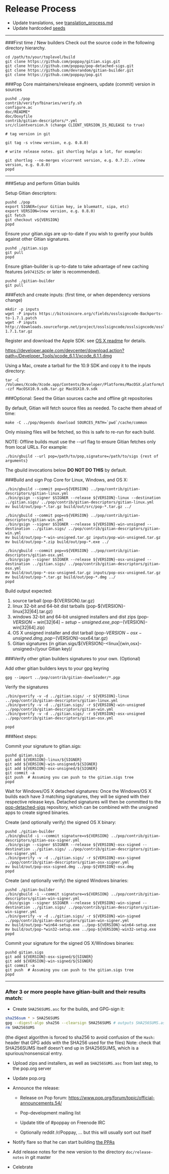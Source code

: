 Release Process
====================

* Update translations, see [translation_process.md](https://github.com/poppay/pop/blob/master/doc/translation_process.md#syncing-with-transifex)
* Update hardcoded [seeds](/contrib/seeds)

* * *

###First time / New builders
Check out the source code in the following directory hierarchy.

	cd /path/to/your/toplevel/build
	git clone https://github.com/poppay/gitian.sigs.git
	git clone https://github.com/poppay/pop-detached-sigs.git
	git clone https://github.com/devrandom/gitian-builder.git
	git clone https://github.com/poppay/pop.git

###Pop Core maintainers/release engineers, update (commit) version in sources

	pushd ./pop
	contrib/verifysfbinaries/verify.sh
	configure.ac
	doc/README*
	doc/Doxyfile
	contrib/gitian-descriptors/*.yml
	src/clientversion.h (change CLIENT_VERSION_IS_RELEASE to true)

	# tag version in git

	git tag -s v(new version, e.g. 0.8.0)

	# write release notes. git shortlog helps a lot, for example:

	git shortlog --no-merges v(current version, e.g. 0.7.2)..v(new version, e.g. 0.8.0)
	popd

* * *

###Setup and perform Gitian builds

 Setup Gitian descriptors:

	pushd ./pop
	export SIGNER=(your Gitian key, ie bluematt, sipa, etc)
	export VERSION=(new version, e.g. 0.8.0)
	git fetch
	git checkout v${VERSION}
	popd

  Ensure your gitian.sigs are up-to-date if you wish to gverify your builds against other Gitian signatures.

	pushd ./gitian.sigs
	git pull
	popd

  Ensure gitian-builder is up-to-date to take advantage of new caching features (`e9741525c` or later is recommended).

	pushd ./gitian-builder
	git pull

###Fetch and create inputs: (first time, or when dependency versions change)

	mkdir -p inputs
	wget -P inputs https://bitcoincore.org/cfields/osslsigncode-Backports-to-1.7.1.patch
	wget -P inputs http://downloads.sourceforge.net/project/osslsigncode/osslsigncode/osslsigncode-1.7.1.tar.gz

 Register and download the Apple SDK: see [OS X readme](README_osx.txt) for details.

 https://developer.apple.com/devcenter/download.action?path=/Developer_Tools/xcode_6.1.1/xcode_6.1.1.dmg

 Using a Mac, create a tarball for the 10.9 SDK and copy it to the inputs directory:

	tar -C /Volumes/Xcode/Xcode.app/Contents/Developer/Platforms/MacOSX.platform/Developer/SDKs/ -czf MacOSX10.9.sdk.tar.gz MacOSX10.9.sdk

###Optional: Seed the Gitian sources cache and offline git repositories

By default, Gitian will fetch source files as needed. To cache them ahead of time:

	make -C ../pop/depends download SOURCES_PATH=`pwd`/cache/common

Only missing files will be fetched, so this is safe to re-run for each build.

NOTE: Offline builds must use the --url flag to ensure Gitian fetches only from local URLs. For example:
```
./bin/gbuild --url pop=/path/to/pop,signature=/path/to/sigs {rest of arguments}
```
The gbuild invocations below <b>DO NOT DO THIS</b> by default.

###Build and sign Pop Core for Linux, Windows, and OS X:

	./bin/gbuild --commit pop=v${VERSION} ../pop/contrib/gitian-descriptors/gitian-linux.yml
	./bin/gsign --signer $SIGNER --release ${VERSION}-linux --destination ../gitian.sigs/ ../pop/contrib/gitian-descriptors/gitian-linux.yml
	mv build/out/pop-*.tar.gz build/out/src/pop-*.tar.gz ../

	./bin/gbuild --commit pop=v${VERSION} ../pop/contrib/gitian-descriptors/gitian-win.yml
	./bin/gsign --signer $SIGNER --release ${VERSION}-win-unsigned --destination ../gitian.sigs/ ../pop/contrib/gitian-descriptors/gitian-win.yml
	mv build/out/pop-*-win-unsigned.tar.gz inputs/pop-win-unsigned.tar.gz
	mv build/out/pop-*.zip build/out/pop-*.exe ../

	./bin/gbuild --commit pop=v${VERSION} ../pop/contrib/gitian-descriptors/gitian-osx.yml
	./bin/gsign --signer $SIGNER --release ${VERSION}-osx-unsigned --destination ../gitian.sigs/ ../pop/contrib/gitian-descriptors/gitian-osx.yml
	mv build/out/pop-*-osx-unsigned.tar.gz inputs/pop-osx-unsigned.tar.gz
	mv build/out/pop-*.tar.gz build/out/pop-*.dmg ../
	popd

  Build output expected:

  1. source tarball (pop-${VERSION}.tar.gz)
  2. linux 32-bit and 64-bit dist tarballs (pop-${VERSION}-linux[32|64].tar.gz)
  3. windows 32-bit and 64-bit unsigned installers and dist zips (pop-${VERSION}-win[32|64]-setup-unsigned.exe, pop-${VERSION}-win[32|64].zip)
  4. OS X unsigned installer and dist tarball (pop-${VERSION}-osx-unsigned.dmg, pop-${VERSION}-osx64.tar.gz)
  5. Gitian signatures (in gitian.sigs/${VERSION}-<linux|{win,osx}-unsigned>/(your Gitian key)/

###Verify other gitian builders signatures to your own. (Optional)

  Add other gitian builders keys to your gpg keyring

	gpg --import ../pop/contrib/gitian-downloader/*.pgp

  Verify the signatures

	./bin/gverify -v -d ../gitian.sigs/ -r ${VERSION}-linux ../pop/contrib/gitian-descriptors/gitian-linux.yml
	./bin/gverify -v -d ../gitian.sigs/ -r ${VERSION}-win-unsigned ../pop/contrib/gitian-descriptors/gitian-win.yml
	./bin/gverify -v -d ../gitian.sigs/ -r ${VERSION}-osx-unsigned ../pop/contrib/gitian-descriptors/gitian-osx.yml

	popd

###Next steps:

Commit your signature to gitian.sigs:

	pushd gitian.sigs
	git add ${VERSION}-linux/${SIGNER}
	git add ${VERSION}-win-unsigned/${SIGNER}
	git add ${VERSION}-osx-unsigned/${SIGNER}
	git commit -a
	git push  # Assuming you can push to the gitian.sigs tree
	popd

  Wait for Windows/OS X detached signatures:
	Once the Windows/OS X builds each have 3 matching signatures, they will be signed with their respective release keys.
	Detached signatures will then be committed to the [pop-detached-sigs](https://github.com/poppay/pop-detached-sigs) repository, which can be combined with the unsigned apps to create signed binaries.

  Create (and optionally verify) the signed OS X binary:

	pushd ./gitian-builder
	./bin/gbuild -i --commit signature=v${VERSION} ../pop/contrib/gitian-descriptors/gitian-osx-signer.yml
	./bin/gsign --signer $SIGNER --release ${VERSION}-osx-signed --destination ../gitian.sigs/ ../pop/contrib/gitian-descriptors/gitian-osx-signer.yml
	./bin/gverify -v -d ../gitian.sigs/ -r ${VERSION}-osx-signed ../pop/contrib/gitian-descriptors/gitian-osx-signer.yml
	mv build/out/pop-osx-signed.dmg ../pop-${VERSION}-osx.dmg
	popd

  Create (and optionally verify) the signed Windows binaries:

	pushd ./gitian-builder
	./bin/gbuild -i --commit signature=v${VERSION} ../pop/contrib/gitian-descriptors/gitian-win-signer.yml
	./bin/gsign --signer $SIGNER --release ${VERSION}-win-signed --destination ../gitian.sigs/ ../pop/contrib/gitian-descriptors/gitian-win-signer.yml
	./bin/gverify -v -d ../gitian.sigs/ -r ${VERSION}-win-signed ../pop/contrib/gitian-descriptors/gitian-win-signer.yml
	mv build/out/pop-*win64-setup.exe ../pop-${VERSION}-win64-setup.exe
	mv build/out/pop-*win32-setup.exe ../pop-${VERSION}-win32-setup.exe
	popd

Commit your signature for the signed OS X/Windows binaries:

	pushd gitian.sigs
	git add ${VERSION}-osx-signed/${SIGNER}
	git add ${VERSION}-win-signed/${SIGNER}
	git commit -a
	git push  # Assuming you can push to the gitian.sigs tree
	popd

-------------------------------------------------------------------------

### After 3 or more people have gitian-built and their results match:

- Create `SHA256SUMS.asc` for the builds, and GPG-sign it:
```bash
sha256sum * > SHA256SUMS
gpg --digest-algo sha256 --clearsign SHA256SUMS # outputs SHA256SUMS.asc
rm SHA256SUMS
```
(the digest algorithm is forced to sha256 to avoid confusion of the `Hash:` header that GPG adds with the SHA256 used for the files)
Note: check that SHA256SUMS itself doesn't end up in SHA256SUMS, which is a spurious/nonsensical entry.

- Upload zips and installers, as well as `SHA256SUMS.asc` from last step, to the pop.org server

- Update pop.org

- Announce the release:

  - Release on Pop forum: https://www.pop.org/forum/topic/official-announcements.54/

  - Pop-development mailing list

  - Update title of #poppay on Freenode IRC

  - Optionally reddit /r/Poppay, ... but this will usually sort out itself

- Notify flare so that he can start building [the PPAs](https://launchpad.net/~pop.org/+archive/ubuntu/pop)

- Add release notes for the new version to the directory `doc/release-notes` in git master

- Celebrate
